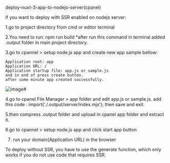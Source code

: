 deploy-nuxt-3-app-to-nodejs-server(cpanel)

If you want to deploy with SSR enabled on nodejs server:

1.go to project directory from cmd or editor terminal

2.You need to run:
    npm run build
    *after run this command in terminal added .output folder in main project directory.
    
3.go to cpannel > setup node.js app and create new app sample bellow:

    Application root: app
    Application URL: / 
    Application startup file: app.js or sample.js
    and in end of press create button.
    after some minute app created successfully.

![image](https://github.com/farzadj248/deploy-nuxt-3-app-to-nodejs-server/assets/55263969/7a510e3a-628e-4d95-bc61-6a9e55aff493)# 
    
4.go to cpanel File Manager > app folder and edit app.js or sample.js.
  add this code : import('./.output/server/index.mjs');
  then save and exit.

5.then compress .output folder and upload in cpanel app folder and extract it.

6.go to cpannel > setup node.js app and click start app button

7. run your domain(Application URL) in the browser

To deploy without SSR, you have to use the generate function, which only works if you do not use code that requires SSR.
